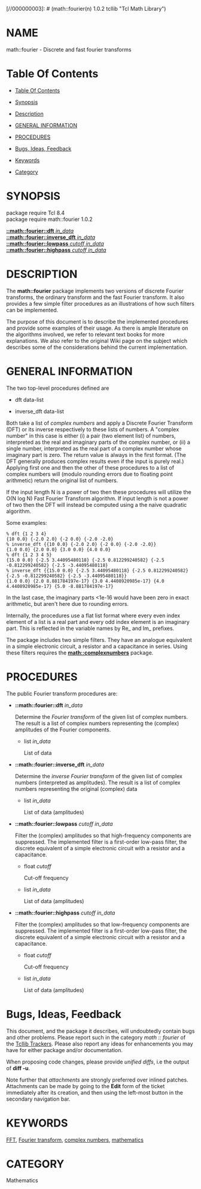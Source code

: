 
[//000000001]: # (math::fourier - Tcl Math Library)
[//000000002]: # (Generated from file 'fourier.man' by tcllib/doctools with format 'markdown')
[//000000003]: # (math::fourier(n) 1.0.2 tcllib "Tcl Math Library")

# NAME

math::fourier - Discrete and fast fourier transforms

# <a name='toc'></a>Table Of Contents

  -  [Table Of Contents](#toc)

  -  [Synopsis](#synopsis)

  -  [Description](#section1)

  -  [GENERAL INFORMATION](#section2)

  -  [PROCEDURES](#section3)

  -  [Bugs, Ideas, Feedback](#section4)

  -  [Keywords](#keywords)

  -  [Category](#category)

# <a name='synopsis'></a>SYNOPSIS

package require Tcl 8.4  
package require math::fourier 1.0.2  

[__::math::fourier::dft__ *in_data*](#1)  
[__::math::fourier::inverse_dft__ *in_data*](#2)  
[__::math::fourier::lowpass__ *cutoff* *in_data*](#3)  
[__::math::fourier::highpass__ *cutoff* *in_data*](#4)  

# <a name='description'></a>DESCRIPTION

The __math::fourier__ package implements two versions of discrete Fourier
transforms, the ordinary transform and the fast Fourier transform. It also
provides a few simple filter procedures as an illustrations of how such filters
can be implemented.

The purpose of this document is to describe the implemented procedures and
provide some examples of their usage. As there is ample literature on the
algorithms involved, we refer to relevant text books for more explanations. We
also refer to the original Wiki page on the subject which describes some of the
considerations behind the current implementation.

# <a name='section2'></a>GENERAL INFORMATION

The two top-level procedures defined are

  - dft data-list

  - inverse_dft data-list

Both take a list of *complex numbers* and apply a Discrete Fourier Transform
(DFT) or its inverse respectively to these lists of numbers. A "complex number"
in this case is either (i) a pair (two element list) of numbers, interpreted as
the real and imaginary parts of the complex number, or (ii) a single number,
interpreted as the real part of a complex number whose imaginary part is zero.
The return value is always in the first format. (The DFT generally produces
complex results even if the input is purely real.) Applying first one and then
the other of these procedures to a list of complex numbers will (modulo rounding
errors due to floating point arithmetic) return the original list of numbers.

If the input length N is a power of two then these procedures will utilize the
O(N log N) Fast Fourier Transform algorithm. If input length is not a power of
two then the DFT will instead be computed using a the naive quadratic algorithm.

Some examples:

    % dft {1 2 3 4}
    {10 0.0} {-2.0 2.0} {-2 0.0} {-2.0 -2.0}
    % inverse_dft {{10 0.0} {-2.0 2.0} {-2 0.0} {-2.0 -2.0}}
    {1.0 0.0} {2.0 0.0} {3.0 0.0} {4.0 0.0}
    % dft {1 2 3 4 5}
    {15.0 0.0} {-2.5 3.44095480118} {-2.5 0.812299240582} {-2.5 -0.812299240582} {-2.5 -3.44095480118}
    % inverse_dft {{15.0 0.0} {-2.5 3.44095480118} {-2.5 0.812299240582} {-2.5 -0.812299240582} {-2.5 -3.44095480118}}
    {1.0 0.0} {2.0 8.881784197e-17} {3.0 4.4408920985e-17} {4.0 4.4408920985e-17} {5.0 -8.881784197e-17}

In the last case, the imaginary parts <1e-16 would have been zero in exact
arithmetic, but aren't here due to rounding errors.

Internally, the procedures use a flat list format where every even index element
of a list is a real part and every odd index element is an imaginary part. This
is reflected in the variable names by Re_ and Im_ prefixes.

The package includes two simple filters. They have an analogue equivalent in a
simple electronic circuit, a resistor and a capacitance in series. Using these
filters requires the __[math::complexnumbers](qcomplex.md)__ package.

# <a name='section3'></a>PROCEDURES

The public Fourier transform procedures are:

  - <a name='1'></a>__::math::fourier::dft__ *in_data*

    Determine the *Fourier transform* of the given list of complex numbers. The
    result is a list of complex numbers representing the (complex) amplitudes of
    the Fourier components.

      * list *in_data*

        List of data

  - <a name='2'></a>__::math::fourier::inverse_dft__ *in_data*

    Determine the *inverse Fourier transform* of the given list of complex
    numbers (interpreted as amplitudes). The result is a list of complex numbers
    representing the original (complex) data

      * list *in_data*

        List of data (amplitudes)

  - <a name='3'></a>__::math::fourier::lowpass__ *cutoff* *in_data*

    Filter the (complex) amplitudes so that high-frequency components are
    suppressed. The implemented filter is a first-order low-pass filter, the
    discrete equivalent of a simple electronic circuit with a resistor and a
    capacitance.

      * float *cutoff*

        Cut-off frequency

      * list *in_data*

        List of data (amplitudes)

  - <a name='4'></a>__::math::fourier::highpass__ *cutoff* *in_data*

    Filter the (complex) amplitudes so that low-frequency components are
    suppressed. The implemented filter is a first-order low-pass filter, the
    discrete equivalent of a simple electronic circuit with a resistor and a
    capacitance.

      * float *cutoff*

        Cut-off frequency

      * list *in_data*

        List of data (amplitudes)

# <a name='section4'></a>Bugs, Ideas, Feedback

This document, and the package it describes, will undoubtedly contain bugs and
other problems. Please report such in the category *math :: fourier* of the
[Tcllib Trackers](http://core.tcl.tk/tcllib/reportlist). Please also report any
ideas for enhancements you may have for either package and/or documentation.

When proposing code changes, please provide *unified diffs*, i.e the output of
__diff -u__.

Note further that *attachments* are strongly preferred over inlined patches.
Attachments can be made by going to the __Edit__ form of the ticket immediately
after its creation, and then using the left-most button in the secondary
navigation bar.

# <a name='keywords'></a>KEYWORDS

[FFT](../../../../index.md#fft), [Fourier
transform](../../../../index.md#fourier_transform), [complex
numbers](../../../../index.md#complex_numbers),
[mathematics](../../../../index.md#mathematics)

# <a name='category'></a>CATEGORY

Mathematics
